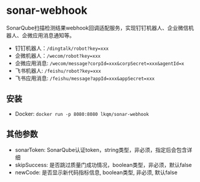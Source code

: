 # sonar-webhook

SonarQube扫描检测结果webhook回调适配服务，实现钉钉机器人、企业微信机器人、企微应用消息通知等。

- 钉钉机器人：`/dingtalk/robot?key=xxx`
- 企微机器人：`/wecom/robot?key=xxx`
- 企微应用消息: `/wecom/message?corpId=xxx&corpSecret=xxx&agentId=x`
- 飞书机器人: `/feishu/robot?key=xxx`
- 飞书应用消息: `/feishu/message?appId=xxx&appSecret=xxx`

## 安装

- Docker: `docker run -p 8080:8080 lkqm/sonar-webhook`

## 其他参数

- sonarToken: SonarQube认证token，string类型，非必须，指定后会包含详细
- skipSuccess: 是否跳过质量门成功情况，boolean类型，非必须，默认false
- newCode: 是否显示新代码指标信息, boolean类型, 非必须, 默认false
